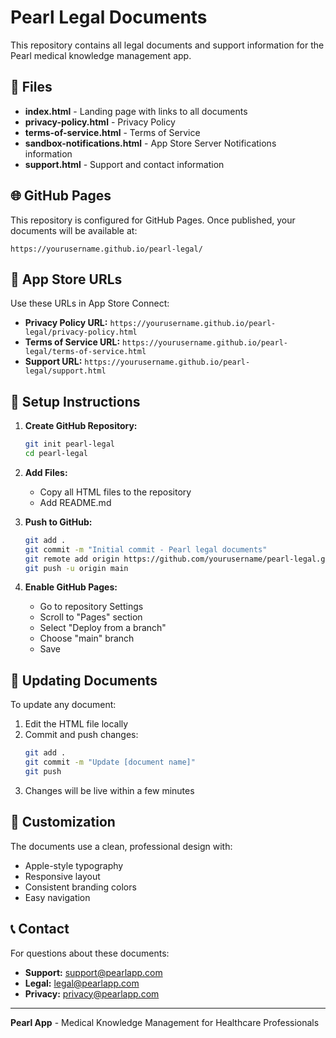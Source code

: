 # Pearl Legal Documents

This repository contains all legal documents and support information for the Pearl medical knowledge management app.

## 📁 Files

- **index.html** - Landing page with links to all documents
- **privacy-policy.html** - Privacy Policy
- **terms-of-service.html** - Terms of Service
- **sandbox-notifications.html** - App Store Server Notifications information
- **support.html** - Support and contact information

## 🌐 GitHub Pages

This repository is configured for GitHub Pages. Once published, your documents will be available at:

```
https://yourusername.github.io/pearl-legal/
```

## 📱 App Store URLs

Use these URLs in App Store Connect:

- **Privacy Policy URL:** `https://yourusername.github.io/pearl-legal/privacy-policy.html`
- **Terms of Service URL:** `https://yourusername.github.io/pearl-legal/terms-of-service.html`
- **Support URL:** `https://yourusername.github.io/pearl-legal/support.html`

## 🔧 Setup Instructions

1. **Create GitHub Repository:**
   ```bash
   git init pearl-legal
   cd pearl-legal
   ```

2. **Add Files:**
   - Copy all HTML files to the repository
   - Add README.md

3. **Push to GitHub:**
   ```bash
   git add .
   git commit -m "Initial commit - Pearl legal documents"
   git remote add origin https://github.com/yourusername/pearl-legal.git
   git push -u origin main
   ```

4. **Enable GitHub Pages:**
   - Go to repository Settings
   - Scroll to "Pages" section
   - Select "Deploy from a branch"
   - Choose "main" branch
   - Save

## 📝 Updating Documents

To update any document:

1. Edit the HTML file locally
2. Commit and push changes:
   ```bash
   git add .
   git commit -m "Update [document name]"
   git push
   ```
3. Changes will be live within a few minutes

## 🎨 Customization

The documents use a clean, professional design with:
- Apple-style typography
- Responsive layout
- Consistent branding colors
- Easy navigation

## 📞 Contact

For questions about these documents:
- **Support:** support@pearlapp.com
- **Legal:** legal@pearlapp.com
- **Privacy:** privacy@pearlapp.com

---

**Pearl App** - Medical Knowledge Management for Healthcare Professionals 
